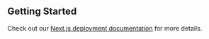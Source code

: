 

## Getting Started


Check out our [Next.js deployment documentation](https://nextjs.org/docs/deployment) for more details.
